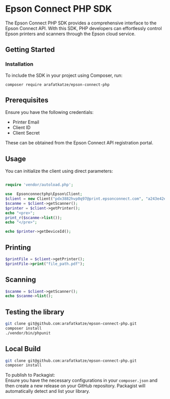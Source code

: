 
# Epson Connect PHP SDK
The Epson Connect PHP SDK provides a comprehensive interface to the Epson Connect API. With this SDK, PHP developers can effortlessly control Epson printers and scanners through the Epson cloud service.

## Getting Started
### Installation
To include the SDK in your project using Composer, run:

```
composer require arafatkatze/epson-connect-php
```

## Prerequisites
Ensure you have the following credentials:

- Printer Email
- Client ID
- Client Secret

These can be obtained from the Epson Connect API registration portal.

## Usage

You can initialize the client using direct parameters:

```php

require 'vendor/autoload.php';

use  Epsonconnectphp\Epson\Client;
$client = new Client("pdx3882hvp0q97@print.epsonconnect.com", "a243e42e187e469f8e9c6e2383b7e2e6", "PDLDVwcHI7eX4oL2jHGEdIgl0EK9iMdjNkXumi2tZIgaeyG5AKtGqgHQCEyNZGsR");
$scanme = $client->getScanner();
$printer = $client->getPrinter();
echo "<pre>";
print_r($scanme->list());
echo "</pre>";

echo $printer->getDeviceId();
```

## Printing

```php
$printFile = $client->getPrinter();
$printFile->print("file_path.pdf");
```

## Scanning

```php
$scanme = $client->getScanner();
echo $scanme->list();
```

## Testing the library

```bash
git clone git@github.com:arafatkatze/epson-connect-php.git
composer install
./vendor/bin/phpunit
```

## Local Build

```bash
git clone git@github.com:arafatkatze/epson-connect-php.git
composer install
```

To publish to Packagist:  
Ensure you have the necessary configurations in your `composer.json` and then create a new release on your GitHub repository. Packagist will automatically detect and list your library.
